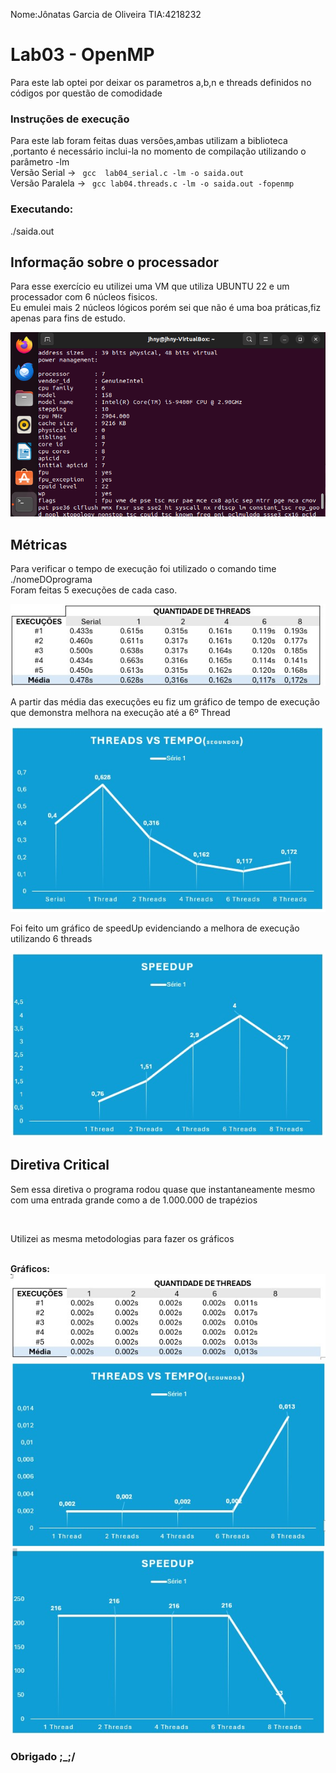 Nome:Jônatas Garcia de Oliveira TIA:4218232
# Lab03 - OpenMP
  Para este lab optei por deixar os parametros a,b,n e threads definidos no códigos por questão de comodidade
### Instruções de execução
<p>
   Para este lab foram feitas duas versões,ambas utilizam a biblioteca <math.h>,portanto é necessário inclui-la no momento de compilação utilizando o parâmetro -lm<br>
   Versão Serial -> <code> gcc  lab04_serial.c -lm -o saida.out </code> <br>
   Versão Paralela -> <code> gcc lab04.threads.c -lm -o saida.out -fopenmp </code>
</p>

### Executando:
  ./saida.out

## Informação sobre o processador
   <p>Para esse exercício eu utilizei uma VM que utiliza UBUNTU 22 e um processador com 6 núcleos fisicos.<br>
   Eu emulei mais 2 núcleos lógicos porém sei que não é uma boa práticas,fiz apenas para fins de estudo.</p>
   <img src ="https://github.com/Jonatas-G-Oliveira/ComputacaoParelela/blob/main/lab03Threads/imagens/info_cpu.png">
   

## Métricas
  <p>
      Para verificar o tempo de execução foi utilizado o comando time ./nomeDOprograma<br>
      Foram feitas 5 execuções de cada caso.
  </p>
  <img src ="https://github.com/Jonatas-G-Oliveira/ComputacaoParelela/blob/main/lab04OpenMp/imagens/execucao.jpg">
  <p>A partir das média das execuções eu fiz um gráfico de tempo de execução que demonstra melhora na execução até a 6º Thread</p>
  <img src ="https://github.com/Jonatas-G-Oliveira/ComputacaoParelela/blob/main/lab04OpenMp/imagens/tempo_threads.jpg">
  <p>Foi feito um gráfico de speedUp evidenciando a melhora de execução utilizando 6 threads</p>
  <img src ="https://github.com/Jonatas-G-Oliveira/ComputacaoParelela/blob/main/lab04OpenMp/imagens/speedUp.jpg">


## Diretiva Critical
  <p>Sem essa diretiva o programa rodou quase que instantaneamente mesmo com uma entrada grande como a de 1.000.000 de trapézios<p><br>
  <p>Utilizei as mesma metodologias para fazer os gráficos</p><br>
  <strong>Gráficos: </strong><br>
  <img src = https://github.com/Jonatas-G-Oliveira/ComputacaoParelela/blob/main/lab04OpenMp/imagens/execucao_diretiva.jpg">
  <img src = https://github.com/Jonatas-G-Oliveira/ComputacaoParelela/blob/main/lab04OpenMp/imagens/tempo_threads_diretiva.jpg">
  <img src = https://github.com/Jonatas-G-Oliveira/ComputacaoParelela/blob/main/lab04OpenMp/imagens/speedUp_diretivas.jpg">
  
### Obrigado ;_;/



